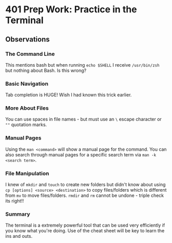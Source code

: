 # 401 Prep Work: Practice in the Terminal

## Observations

### The Command Line

This mentions bash but when running `echo $SHELL` I receive `/usr/bin/zsh` but nothing about Bash. Is this wrong?

### Basic Navigation

Tab completion is HUGE! Wish I had known this trick earlier.

### More About Files

You can use spaces in file names - but must use an `\` escape character or `""` quotation marks.

### Manual Pages

Using the `man <command>` will show a manual page for the command. You can also search through manual pages for a specific search term via `man -k <search term>`.

### File Manipulation

I knew of `mkdir` and `touch` to create new folders but didn't know about using `cp [options] <source> <destination>` to copy files/folders which is different from `mv` to move files/folders. `rmdir` and `rm` cannot be undone - triple check its right!!

### Summary

The terminal is a extremely powerful tool that can be used very efficiently if you know what you're doing. Use of the cheat sheet will be key to learn the ins and outs.
